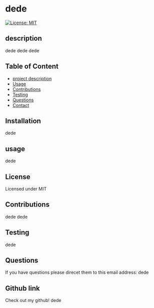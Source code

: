 

# dede

[![License: MIT](https://img.shields.io/badge/License-MIT-yellow.svg)](https://opensource.org/licenses/MIT)
## description
 dede
 dede
 dede

## Table of Content 
* [project description](#Description)
* [Usage](#Usage)
* [Contributions](#Contributions)
* [Testing](#Testing)
* [Questions](#Questions)
* [Contact](#Contact)


## Installation
  dede

## usage
  dede

## License
  Licensed under 
  MIT 

## Contributions 
  dede
  dede

## Testing 
  dede

## Questions
  If you have questions please direcet them to this email address:
  dede
  
## Github link
  Check out my github!
  dede  
  

